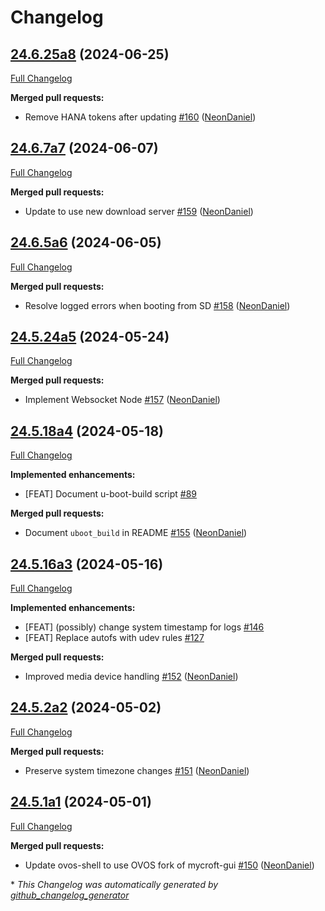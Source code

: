 # Changelog

## [24.6.25a8](https://github.com/NeonGeckoCom/neon_debos/tree/24.6.25a8) (2024-06-25)

[Full Changelog](https://github.com/NeonGeckoCom/neon_debos/compare/24.6.7a7...24.6.25a8)

**Merged pull requests:**

- Remove HANA tokens after updating [\#160](https://github.com/NeonGeckoCom/neon_debos/pull/160) ([NeonDaniel](https://github.com/NeonDaniel))

## [24.6.7a7](https://github.com/NeonGeckoCom/neon_debos/tree/24.6.7a7) (2024-06-07)

[Full Changelog](https://github.com/NeonGeckoCom/neon_debos/compare/24.6.5a6...24.6.7a7)

**Merged pull requests:**

- Update to use new download server [\#159](https://github.com/NeonGeckoCom/neon_debos/pull/159) ([NeonDaniel](https://github.com/NeonDaniel))

## [24.6.5a6](https://github.com/NeonGeckoCom/neon_debos/tree/24.6.5a6) (2024-06-05)

[Full Changelog](https://github.com/NeonGeckoCom/neon_debos/compare/24.5.24a5...24.6.5a6)

**Merged pull requests:**

- Resolve logged errors when booting from SD [\#158](https://github.com/NeonGeckoCom/neon_debos/pull/158) ([NeonDaniel](https://github.com/NeonDaniel))

## [24.5.24a5](https://github.com/NeonGeckoCom/neon_debos/tree/24.5.24a5) (2024-05-24)

[Full Changelog](https://github.com/NeonGeckoCom/neon_debos/compare/24.5.18a4...24.5.24a5)

**Merged pull requests:**

- Implement Websocket Node [\#157](https://github.com/NeonGeckoCom/neon_debos/pull/157) ([NeonDaniel](https://github.com/NeonDaniel))

## [24.5.18a4](https://github.com/NeonGeckoCom/neon_debos/tree/24.5.18a4) (2024-05-18)

[Full Changelog](https://github.com/NeonGeckoCom/neon_debos/compare/24.5.16a3...24.5.18a4)

**Implemented enhancements:**

- \[FEAT\] Document u-boot-build script [\#89](https://github.com/NeonGeckoCom/neon_debos/issues/89)

**Merged pull requests:**

- Document `uboot_build` in README [\#155](https://github.com/NeonGeckoCom/neon_debos/pull/155) ([NeonDaniel](https://github.com/NeonDaniel))

## [24.5.16a3](https://github.com/NeonGeckoCom/neon_debos/tree/24.5.16a3) (2024-05-16)

[Full Changelog](https://github.com/NeonGeckoCom/neon_debos/compare/24.5.2a2...24.5.16a3)

**Implemented enhancements:**

- \[FEAT\] \(possibly\) change system timestamp for logs [\#146](https://github.com/NeonGeckoCom/neon_debos/issues/146)
- \[FEAT\] Replace autofs with udev rules [\#127](https://github.com/NeonGeckoCom/neon_debos/issues/127)

**Merged pull requests:**

- Improved media device handling [\#152](https://github.com/NeonGeckoCom/neon_debos/pull/152) ([NeonDaniel](https://github.com/NeonDaniel))

## [24.5.2a2](https://github.com/NeonGeckoCom/neon_debos/tree/24.5.2a2) (2024-05-02)

[Full Changelog](https://github.com/NeonGeckoCom/neon_debos/compare/24.5.1a1...24.5.2a2)

**Merged pull requests:**

- Preserve system timezone changes [\#151](https://github.com/NeonGeckoCom/neon_debos/pull/151) ([NeonDaniel](https://github.com/NeonDaniel))

## [24.5.1a1](https://github.com/NeonGeckoCom/neon_debos/tree/24.5.1a1) (2024-05-01)

[Full Changelog](https://github.com/NeonGeckoCom/neon_debos/compare/24.4.8...24.5.1a1)

**Merged pull requests:**

- Update ovos-shell to use OVOS fork of mycroft-gui [\#150](https://github.com/NeonGeckoCom/neon_debos/pull/150) ([NeonDaniel](https://github.com/NeonDaniel))



\* *This Changelog was automatically generated by [github_changelog_generator](https://github.com/github-changelog-generator/github-changelog-generator)*
